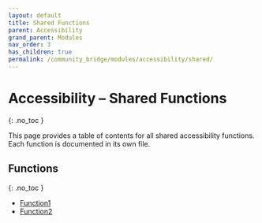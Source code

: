 ```yaml
---
layout: default
title: Shared Functions
parent: Accessibility
grand_parent: Modules
nav_order: 3
has_children: true
permalink: /community_bridge/modules/accessibility/shared/
---
```


# Accessibility – Shared Functions
{: .no_toc }

This page provides a table of contents for all shared accessibility functions. Each function is documented in its own file.

## Functions
{: .no_toc }

- [Function1](shared/Function1.md)
- [Function2](shared/Function2.md)

